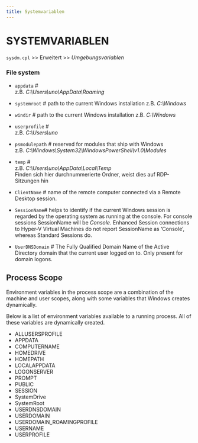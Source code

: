 ```yaml
---
title: Systemvariablen
---
```


SYSTEMVARIABLEN
==========================


`sysdm.cpl` >> Erweitert >> *Umgebungsvariablen* 

### File system
* `appdata`      #   
    z.B. *C:\Users\uno\AppData\Roaming*   
* `systemroot`   # path to the current Windows installation
    z.B. *C:\Windows*  
* `windir`  #  path to the current Windows installation
    z.B. *C:\Windows*  
* `userprofile`  #   
    z.B. *C:\Users\uno*  
* `psmodulepath` # reserved for modules that ship with Windows  
    z.B. *C:\Windows\System32\WindowsPowerShell\v1.0\Modules*  
* `temp` #   
    z.B. *C:\Users\uno\AppData\Local\Temp*  
    Finden sich hier durchnummerierte Ordner, weist dies auf RDP-Sitzungen hin


* `ClientName` # name of the remote computer connected via a Remote Desktop session.
* `SessionName`# helps to identify if the current Windows session is regarded by the operating system as running at the console. For console sessions SessionName will be *Console*. Enhanced Session connections to Hyper-V Virtual Machines do not report SessionName as ‘Console’, whereas Standard Sessions do.

* `UserDNSDomain` # The Fully Qualified Domain Name of the Active Directory domain that the current user logged on to. Only present for domain logons.


Process Scope
------------------

Environment variables in the process scope are a combination of the machine and user scopes, along with some variables that Windows creates dynamically.

Below is a list of environment variables available to a running process. All of these variables are dynamically created.

* ALLUSERSPROFILE
* APPDATA
* COMPUTERNAME
* HOMEDRIVE
* HOMEPATH
* LOCALAPPDATA
* LOGONSERVER
* PROMPT
* PUBLIC
* SESSION
* SystemDrive
* SystemRoot
* USERDNSDOMAIN
* USERDOMAIN
* USERDOMAIN_ROAMINGPROFILE
* USERNAME
* USERPROFILE